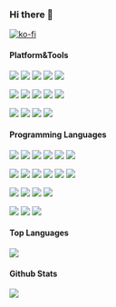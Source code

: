 ### Hi there 👋

[![ko-fi](https://ko-fi.com/img/githubbutton_sm.svg)](https://ko-fi.com/I2I4EMNN8)

#### Platform&Tools

[![](https://img.shields.io/badge/macOS-Ventura-000000?style=flat-square&logo=apple&logoColor=ffffff)](https://www.apple.com/macos/ventura/)
[![](https://img.shields.io/badge/Windows-10-0078D6?style=flat-square&logo=windows&logoColor=ffffff)](https://www.microsoft.com/en-us/windows/get-windows-10)
[![](https://img.shields.io/badge/TrueNAS-Scale-0095D5?style=flat-square&logo=truenas&logoColor=ffffff)](https://www.truenas.com/truenas-scale/)
[![](https://img.shields.io/badge/NAS-Unraid-F15A2C?style=flat-square&logo=unraid&logoColor=ffffff)](https://unraid.net/)
[![](https://img.shields.io/badge/Router-OpenWrt-00B5E2?style=flat-square&logo=openwrt&logoColor=ffffff)](https://openwrt.org/)

[![](https://img.shields.io/badge/Browser-Google_Chrome-4285F4?style=flat-square&logo=googlechrome&logoColor=ffffff)](https://www.google.com/intl/en_au/chrome/)
[![](https://img.shields.io/badge/Browser-Safari-000000?style=flat-square&logo=safari&logoColor=ffffff)](https://www.apple.com/safari/)
[![](https://img.shields.io/badge/IDE-Visual_Studio_Code-007ACC?style=flat-square&logo=visualstudiocode&logoColor=ffffff)](https://code.visualstudio.com/)
[![](https://img.shields.io/badge/IDE-Overleaf-47A141?style=flat-square&logo=overleaf&logoColor=ffffff)](https://www.overleaf.com/)
[![](https://img.shields.io/badge/IDE-Spyder-FF0000?style=flat-square&logo=spyderide&logoColor=ffffff)](https://www.spyder-ide.org/)

[![](https://img.shields.io/badge/MacBook_Pro_16%22-2023_with_M2_Pro-000000?style=flat-square&logo=apple&logoColor=ffffff)](https://www.apple.com/macbook-pro/)
[![](https://img.shields.io/badge/iPhone-14_Pro-000000?style=flat-square&logo=apple&logoColor=ffffff)](https://www.apple.com/iphone/)
[![](https://img.shields.io/badge/iPad-8-000000?style=flat-square&logo=apple&logoColor=ffffff)](https://www.apple.com/ipad/)
[![](https://img.shields.io/badge/Mi_Pad-5_Pro_12.4%22-FF6900?style=flat-square&logo=xiaomi&logoColor=ffffff)](https://forum.xda-developers.com/f/xiaomi-mi-pad-5-pro.12429/)

#### Programming Languages

[![](https://img.shields.io/badge/React-61DAFB?style=flat-square&logo=react&logoColor=ffffff)](https://react.dev/)
[![](https://img.shields.io/badge/HTML_5-E34F26?style=flat-square&logo=html5&logoColor=ffffff)](https://developer.mozilla.org/en-US/docs/Glossary/HTML5)
[![](https://img.shields.io/badge/JavaScript-F7DF1E?style=flat-square&logo=javascript&logoColor=ffffff)](https://developer.mozilla.org/en-US/docs/Web/JavaScript)
[![](https://img.shields.io/badge/TypeScript-3178C6?style=flat-square&logo=typescript&logoColor=ffffff)](https://www.typescriptlang.org/)
[![](https://img.shields.io/badge/CSS_3-1572B6?style=flat-square&logo=css3&logoColor=ffffff)](https://developer.mozilla.org/en-US/docs/Web/CSS)
[![](https://img.shields.io/badge/Webpack-8DD6F9?style=flat-square&logo=webpack&logoColor=ffffff)](https://webpack.js.org/)

[![](https://img.shields.io/badge/Python_3-3776AB?style=flat-square&logo=python&logoColor=ffffff)](https://www.python.org/downloads/)
[![](https://img.shields.io/badge/Node.js-339933?style=flat-square&logo=nodedotjs&logoColor=ffffff)](https://nodejs.org/en)
[![](https://img.shields.io/badge/C++-00599C?style=flat-square&logo=cplusplus&logoColor=ffffff)](https://isocpp.org/)
[![](https://img.shields.io/badge/Perl-39457E?style=flat-square&logo=perl&logoColor=ffffff)](https://www.perl.org/)
[![](https://img.shields.io/badge/Go-00ADD8?style=flat-square&logo=go&logoColor=ffffff)](https://go.dev/)
[![](https://img.shields.io/badge/.NET-512BD4?style=flat-square&logo=dotnet&logoColor=ffffff)](https://dotnet.microsoft.com/en-us/)

[![](https://img.shields.io/badge/Git-F05032?style=flat-square&logo=git&logoColor=ffffff)](https://git-scm.com/)
[![](https://img.shields.io/badge/Linux-FCC624?style=flat-square&logo=linux&logoColor=ffffff)](https://www.linux.org/)
[![](https://img.shields.io/badge/Docker-2496ED?style=flat-square&logo=docker&logoColor=ffffff)](https://www.docker.com/)
[![](https://img.shields.io/badge/MySQL-4479A1?style=flat-square&logo=mysql&logoColor=ffffff)](https://www.mysql.com/)

[![](https://img.shields.io/badge/Markdown-000000?style=flat-square&logo=markdown&logoColor=ffffff)](https://www.markdownguide.org/)
[![](https://img.shields.io/badge/LaTeX-008080?style=flat-square&logo=latex&logoColor=ffffff)](https://www.latex-project.org/)
[![](https://img.shields.io/badge/Figma-F24E1E?style=flat-square&logo=figma&logoColor=ffffff)](https://www.figma.com/)

#### Top Languages

![](https://github-readme-stats.vercel.app/api/top-langs/?username=xiazeyu&layout=compact)

#### Github Stats

![](https://github-readme-stats.vercel.app/api?username=xiazeyu&show_icons=true&icon_color=0366d6&bg_color=ffffff&hide_title=true&include_all_commits=true&count_private=true)
